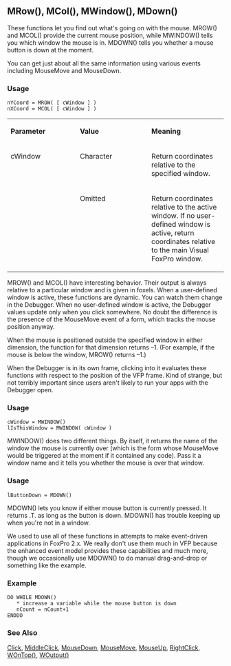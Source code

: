 ## MRow(), MCol(), MWindow(), MDown()

These functions let you find out what's going on with the mouse. MROW() and MCOL() provide the current mouse position, while MWINDOW() tells you which window the mouse is in. MDOWN() tells you whether a mouse button is down at the moment. 

You can get just about all the same information using various events including MouseMove and MouseDown.

### Usage

```foxpro
nYCoord = MROW( [ cWindow ] )
nXCoord = MCOL( [ cWindow ] )
```
<table>
<tr>
  <td width="32%" valign="top">
  <p><b>Parameter</b></p>
  </td>
  <td width=23% valign=top>
  <p><b>Value</b></p>
  </td>
  <td width=45% valign=top>
  <p><b>Meaning</b></p>
  </td>
 </tr>
<tr>
  <td width=32% rowspan=2 valign=top>
  <p>cWindow</p>
  </td>
  <td width=23% valign=top>
  <p>Character</p>
  </td>
  <td width=45% valign=top>
  <p>Return coordinates relative to the specified window.</p>
  </td>
 </tr>
<tr>
  <td width=33% valign=top>
  <p>Omitted</p>
  </td>
  <td width=67% valign=top>
  <p>Return coordinates relative to the active window. If no user-defined window is active, return coordinates relative to the main Visual FoxPro window.</p>
  </td>
 </tr>
</table>

MROW() and MCOL() have interesting behavior. Their output is always relative to a particular window and is given in foxels. When a user-defined window is active, these functions are dynamic. You can watch them change in the Debugger. When no user-defined window is active, the Debugger values update only when you click somewhere. No doubt the difference is the presence of the MouseMove event of a form, which tracks the mouse position anyway.

When the mouse is positioned outside the specified window in either dimension, the function for that dimension returns &ndash;1. (For example, if the mouse is below the window, MROW() returns &ndash;1.) 

When the Debugger is in its own frame, clicking into it evaluates these functions with respect to the position of the VFP frame. Kind of strange, but not terribly important since users aren't likely to run your apps with the Debugger open.

### Usage

```foxpro
cWindow = MWINDOW()
lIsThisWindow = MWINDOW( cWindow )
```

MWINDOW() does two different things. By itself, it returns the name of the window the mouse is currently over (which is the form whose MouseMove would be triggered at the moment if it contained any code). Pass it a window name and it tells you whether the mouse is over that window.

### Usage

```foxpro
lButtonDown = MDOWN()
```

MDOWN() lets you know if either mouse button is currently pressed. It returns .T. as long as the button is down. MDOWN() has trouble keeping up when you're not in a window.

We used to use all of these functions in attempts to make event-driven applications in FoxPro 2.x. We really don't use them much in VFP because the enhanced event model provides these capabilities and much more, though we occasionally use MDOWN() to do manual drag-and-drop or something like the example.

### Example

```foxpro
DO WHILE MDOWN()
   * increase a variable while the mouse button is down
   nCount = nCount+1
ENDDO
```
### See Also

[Click](s4g341.md), [MiddleClick](s4g341.md), [MouseDown](s4g378.md), [MouseMove](s4g608.md), [MouseUp](s4g378.md), [RightClick](s4g341.md), [WOnTop()](s4g262.md), [WOutput()](s4g262.md)